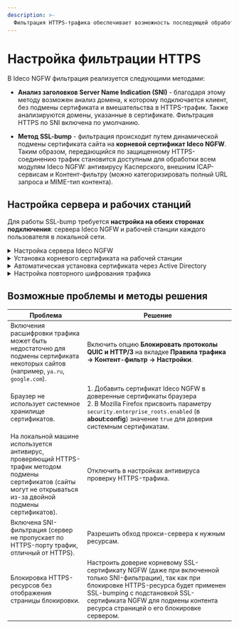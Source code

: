 ```yaml
---
description: >-
  Фильтрация HTTPS-трафика обеспечивает возможность последующей обработки сайтов, доступных по HTTPS.
---
```


# Настройка фильтрации HTTPS

В Ideco NGFW фильтрация реализуется следующими методами:

* **Анализ заголовков Server Name Indication (SNI)** - благодаря этому методу возможен анализ домена, к которому подключается клиент, без подмены сертификата и вмешательства в HTTPS-трафик. Также анализируются домены, указанные в сертификате. Фильтрация HTTPS по SNI включена по умолчанию.

* **Метод SSL-bump** - фильтрация происходит путем динамической подмены сертификата сайта на **корневой сертификат Ideco NGFW**. Таким образом, передающийся по защищенному HTTPS-соединению трафик становится доступным для обработки всем модулям Ideco NGFW: антивирусу Касперского, внешним ICAP-сервисам и Контент-фильтру (можно категоризировать полный URL запроса и MIME-тип контента).

## Настройка сервера и рабочих станций

Для работы SSL-bump требуется **настройка на обеих сторонах подключения**: сервера Ideco NGFW и рабочей станции каждого пользователя в локальной сети.

<details>

<summary>Настройка сервера Ideco NGFW</summary>

1\. Создайте правило расшифровки HTTPS-трафика на вкладке **Правила трафика -> Контент-фильтр -> Правила**. Пример правила для расшифровки:

![](/.gitbook/assets/content-filter6.png)

2\. Скачайте корневой SSL-сертификат на вкладке **Сервисы -> Сертификаты -> Загруженные сертификаты**:

![](/.gitbook/assets/certs1.png)

</details>

<details>

<summary>Установка корневого сертификата на рабочей станции</summary>

При включенном правиле расшифровки HTTPS-трафика клиентские приложения (браузер, антивирусы, клиенты IM и другое сетевое ПО) потребуют подтверждения для подменного сертификата. Для удобства работы пользователя установите корневой сертификат сервера Ideco NGFW в операционной системе. Для этого выполните действия:

1\. Откройте на рабочей станции центр управления сертификатами: **Пуск -> Выполнить**, выполнив в диалоге команду **mmc**:

![](/.gitbook/assets/filtering-https-traffic.png)

2\. В меню **Файл** выберите **Добавить или удалить оснастку**:

![](/.gitbook/assets/filtering-https-traffic.gif)

3\. В списке **Доступные оснастки** выберите **Сертификаты**, а затем нажмите кнопку **Добавить**:

![](/.gitbook/assets/filtering-https-traffic1.png)

4\. В открывшемся окне выберите пункт **Учетная запись компьютера** и нажмите кнопку **Далее**:

![](/.gitbook/assets/filtering-https-traffic2.png)

5\. В окне **Выбор компьютера** оставьте флаг **Локальный компьютер** и нажмите кнопку **Готово**.

6\. В левой части окна нажмите на стрелку рядом с директорией **Сертификаты (локальный компьютер) -> Доверенные корневые сертификаты -> Сертификаты**:

![](/.gitbook/assets/filtering-https-traffic3.png)

7\. В меню **Действие** выберите **Все задачи -> Импорт**:

![](/.gitbook/assets/filtering-https-traffic1.gif)

8\. Следуя инструкциям Мастера импорта сертификатов, импортируйте корневой сертификат сервера Ideco NGFW. Импортированный сертификат появится в списке в правой части окна:

![](/.gitbook/assets/filtering-https-traffic4.png)

</details>

<details>

<summary>Автоматическая установка сертификата через Active Directory</summary>

В сетях, где управление пользователями осуществляется с помощью Microsoft Active Directory, можно установить сертификат Ideco NGFW для всех пользователей автоматически с помощью Active Directory. Для этого необходимо выполнить действия:

1\. Скачайте корневой SSL-сертификат, открыв раздел веб-интерфейса Ideco NGFW **Сервисы -> Сертификаты -> Загруженные сертификаты**:

![](/.gitbook/assets/certs1.png)

2\. Зайдите на контроллер домена с правами администратора.

3\. Запустите оснастку управления групповой политикой, выполнив команду **gpmc.msc**.

4\. Найдите **политику домена**, использующуюся на компьютерах пользователей в **Объектах групповой политики** (Default Domain Policy). Нажмите на нее правой кнопкой мышки и выберите **Изменить**.

5\. В открывшемся редакторе управления групповыми политиками выберите: **Конфигурация компьютера -> Политики -> Конфигурация Windows -> Параметры безопасности -> Политики открытого ключа -> Доверенные корневые центры сертификации**.

6\. Нажмите правой кнопкой мыши по открывшемуся списку, выберите **Импорт** и импортируйте ключ Ideco NGFW.

![](/.gitbook/assets/filtering-https-traffic5.png)

7\.  После перезагрузки рабочих станций или выполнения на них команды `gpupdate /force` сертификат появится в локальных хранилищах сертификатов и будет установлен нужный уровень доверия к нему.

</details>

<details>

<summary>Настройка повторного шифрования трафика</summary>

1\. На вкладке **Сервисы -> Сертификаты -> Загруженные сертификаты** загрузите сертификат, который будет использоваться для шифрования.

2\. Перейдите на вкладку **Правила трафика -> Контент-фильтр -> Настройки**.

3\. Выберите в пункте **Повторное шифрование** сертификат, загруженный на шаге 1.

{% hint style="info" %}
Клиенты должны иметь загруженный сертификат в доверенных хранилищах. Рекомендации по настройке компьютера пользователя можно найти в разделе **Установка корневого сертификата на рабочей станции**.
{% endhint %}

</details>

## Возможные проблемы и методы решения

**Проблема** | **Решение**
---|---
Включения расшифровки трафика может быть недостаточно для подмены сертификата некоторых сайтов (например, `ya.ru`, `google.com`). | Включить опцию **Блокировать протоколы QUIC и HTTP/3** на вкладке **Правила трафика -> Контент-фильтр -> Настройки**. 
Браузер не использует системное хранилище сертификатов. | 1\. Добавить сертификат Ideco NGFW в доверенные сертификаты браузера<br>2\. В Mozilla Firefox присвоить параметру `security.enterprise_roots.enabled` (в **about:config**) значение `true` для доверия системным сертификатам. 
На локальной машине используется антивирус, проверяющий HTTPS-трафик методом подмены сертификатов (сайты могут не открываться из-за двойной подмены сертификатов). | Отключить в настройках антивируса проверку HTTPS-трафика. 
Включена SNI-фильтрация (сервер не пропускает по HTTPS-порту трафик, отличный от HTTPS). | Разрешить обход прокси-сервера к нужным ресурсам. 
Блокировка HTTPS-ресурсов без отображения страницы блокировки. | Настроить доверие корневому SSL-сертификату NGFW (даже при включенной только SNI-фильтрации), так как при блокировке HTTPS-ресурса будет применен SSL-bumping с подстановкой SSL-сертификата NGFW для подмены контента ресурса страницей о его блокировке сервером. 
